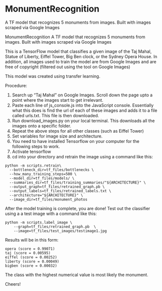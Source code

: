 # MonumentRecognition
A TF model that recognizes 5 monuments from images. Built with images scraped via Google Images

MonumentRecognition
A TF model that recognizes 5 monuments from images. Built with images scraped via Google Images

This is a TensorFlow model that classifies a given image of the Taj Mahal, Statue of Liberty, Eiffel Tower, Big Ben clock, or the Sydney Opera House. In addition, all images used to train the model are from Google Images and are free of copyright (filtered out using the tool on Google Images)

This model was created using transfer learning.

Procedure:
1. Search up “Taj Mahal” on Google Images. Scroll down the page upto a point where the images start to get irrelevant.
2. Paste each line of js_console.js into the JavaScript console. Essentially what this does is find the url of each of these images and adds it to a file called urls.txt. This file is then downloaded.
3. Run download_images.py on your local terminal. This downloads all the images onto a specific folder.
4. Repeat the above steps for all other classes (such as Eiffel Tower)
5. Set variables for image size and architecture.
6. You need to have installed Tensorflow on your computer for the following steps to work.
7. Activate tensorflow
8. cd into your directory and retrain the image using a command like this:
```
python -m scripts.retrain\
  --bottleneck_dir=tf_files/bottlenecks \
  --how_many_training_steps=500 \
  --model_dir=tf_files/models/ \
  --summaries_dir=tf_files/training_summaries/"${ARCHITECTURE}" \
  --output_graph=tf_files/retrained_graph.pb \
  --output_labels=tf_files/retrained_labels.txt \
  --architecture="${ARCHITECTURE}" \
  --image_dir=tf_files/monument_photos
  ```
After the model training is complete, you are done! Test out the classifier using a a test image with a command like this:
```
python -m scripts.label_image \
    --graph=tf_files/retrained_graph.pb  \
    --image=tf_files/test_images/testimage1.jpg
```
Results will be in this form:
```
opera (score = 0.99071)
taj (score = 0.00595)
eiffel (score = 0.00252)
liberty (score = 0.00049)
bigben (score = 0.00032)
```

The class with the highest numerical value is most likely the monument.

Cheers!

